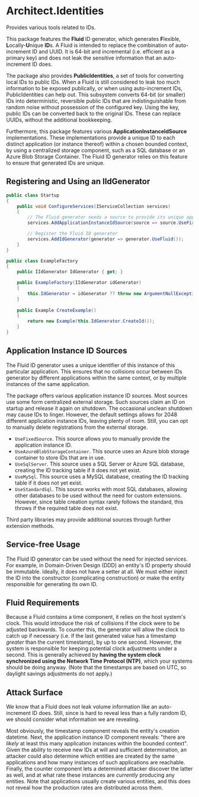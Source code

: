 # Architect.Identities

Provides various tools related to IDs.

This package features the **Fluid** ID generator, which generates **F**lexible, **L**ocally-**U**nique **ID**s. A Fluid is intended to replace the combination of auto-increment ID and UUID. It is 64-bit and incremental (i.e. efficient as a primary key) and does not leak the sensitive information that an auto-increment ID does.

The package also provides **PublicIdentities**, a set of tools for converting local IDs to public IDs. When a Fluid is still considered to leak too much information to be exposed publically, or when using auto-increment IDs, PublicIdentities can help out. This subsystem converts 64-bit (or smaller) IDs into deterministic, reversible public IDs that are indistinguishable from random noise without possession of the configured key. Using the key, public IDs can be converted back to the original IDs. These can replace UUIDs, without the additional bookkeeping.

Furthermore, this package features various **ApplicationInstanceIdSource** implementations. These implementations provide a unique ID to each distinct application (or instance thereof) within a chosen bounded context, by using a centralized storage component, such as a SQL database or an Azure Blob Storage Container. The Fluid ID generator relies on this feature to ensure that generated IDs are unique.

## Registering and Using an IIdGenerator

```C#
public class Startup
{
	public void ConfigureServices(IServiceCollection services)
	{
		// The Fluid generator needs a source to provide its unique application instance ID
		services.AddApplicationInstanceIdSource(source => source.UseFixedSource(valueFromConfig));

		// Register the Fluid ID generator
		services.AddIdGenerator(generator => generator.UseFluid());
	}
}

public class ExampleFactory
{
	public IIdGenerator IdGenerator { get; }

	public ExampleFactory(IIdGenerator idGenerator)
	{
		this.IdGenerator = idGenerator ?? throw new ArgumentNullException(nameof(idGenerator));
	}
	
	public Example CreateExample()
	{
		return new Example(this.IdGenerator.CreateId());
	}
}
```

## Application Instance ID Sources

The Fluid ID generator uses a unique identifier of this instance of this particular application. This ensures that no collisions occur between IDs generator by different applications within the same context, or by multiple instances of the same application.

The package offers various application instance ID sources. Most sources use some form centralized external storage. Such sources claim an ID on startup and release it again on shutdown. The occasional unclean shutdown may cause IDs to linger. However, the default settings allows for 2048 different application instance IDs, leaving plenty of room. Still, you can opt to manually delete registrations from the external storage.

- `UseFixedSource`. This source allows you to manually provide the application instance ID.
- `UseAzureBlobStorageContainer`. This source uses an Azure blob storage container to store IDs that are in use.
- `UseSqlServer`. This source uses a SQL Server or Azure SQL database, creating the ID tracking table if it does not yet exist.
- `UseMySql`. This source uses a MySQL database, creating the ID tracking table if it does not yet exist.
- `UseStandardSql`. This source works with most SQL databases, allowing other databases to be used without the need for custom extensions. However, since table creation syntax rarely follows the standard, this throws if the required table does not exist.

Third party libraries may provide additional sources through further extension methods.

## Service-free Usage

The Fluid ID generator can be used without the need for injected services. For example, in Domain-Driven Design (DDD) an entity's ID property should be immutable. Ideally, it does not have a setter at all. We must either inject the ID into the constructor (complicating construction) or make the entity responsible for generating its own ID.

## Fluid Requirements

Because a Fluid contains a time component, it relies on the host system's clock. This would introduce the risk of collisions if the clock were to be adjusted backwards. To counter this, the generator will allow the clock to catch up if necessary (i.e. if the last generated value has a timestamp _greater_ than the current timestamp), by up to one second. However, the system is responsible for keeping potential clock adjustments under a second. This is generally achieved by **having the system clock synchronized using the Network Time Protocol (NTP)**, which your systems should be doing anyway. (Note that the timestamps are based on UTC, so daylight savings adjustments do not apply.)

## Attack Surface

We know that a Fluid does not leak volume information like an auto-increment ID does. Still, since is hard to reveal less than a fully random ID, we should consider what information we are revealing.

Most obviously, the timestamp component reveals the entity's creation datetime. Next, the application instance ID component reveals: "there are _likely_ at least this many application instances within the bounded context". Given the ability to receive new IDs at will and sufficient determination, an attacker could also determine which entities are created by the same applications and how many instances of such applications are reachable. Finally, the counter component lets a determined attacker discover the latter as well, and at what rate these instances are _currently_ producing any entities. Note that applications usually create various entities, and this does not reveal how the production rates are distributed across them.
